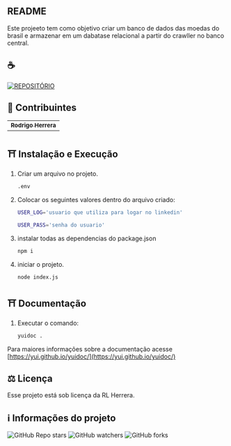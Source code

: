 ## README

Este projeeto tem como objetivo criar um banco de dados das moedas do brasil e armazenar em um dabatase relacional a partir do crawller no banco central.

## ☕

[![REPOSITÓRIO](https://img.shields.io/badge/repositório%20-%23323330.svg?&style=for-the-badge&logo=repositório&logoColor=black&color=8000FF)]()

## 🥳 Contribuintes<br>

<table>
  <tr>
    <td align="center">
      <a href="#">
        <sub>
          <b>Rodrigo Herrera</b>
        </sub>
      </a>
    </td>
  </tr>
</table>

## ⛩ Instalação e Execução <br>

1. Criar um arquivo no projeto.

   ```sh
   .env
   ```

2. Colocar os seguintes valores dentro do arquivo criado:

   ```sh
   USER_LOG='usuario que utiliza para logar no linkedin'
   ```

   ```sh
   USER_PASS='senha do usuario'
   ```

3. instalar todas as dependencias do package.json

   ```sh
   npm i
   ```

4. iniciar o projeto.

   ```sh
   node index.js
   ```

## ⛩ Documentação <br>

1. Executar o comando:
   ```sh
   yuidoc .
   ```

Para maiores informações sobre a documentação acesse [https://yui.github.io/yuidoc/](https://yui.github.io/yuidoc/)

## ⚖ Licença

Esse projeto está sob licença da RL Herrera.

## ℹ️ Informações do projeto

![GitHub Repo stars](https://img.shields.io/github/stars/iuricode/README-template?style=for-the-badge)
![GitHub watchers](https://img.shields.io/github/watchers/iuricode/README-template?style=for-the-badge)
![GitHub forks](https://img.shields.io/github/forks/iuricode/README-template?style=for-the-badge)

